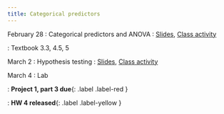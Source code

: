 ```yaml
---
title: Categorical predictors
---
```


February 28
: Categorical predictors and ANOVA
  : [Slides](https://sta112-s22.github.io/slides/lecture_17.html), [Class activity](https://sta112-s22.github.io/class_activities/ca_lecture_17.html)

: Textbook 3.3, 4.5, 5

March 2
: Hypothesis testing
  : [Slides](https://sta112-s22.github.io/slides/lecture_18.html), [Class activity](https://sta112-s22.github.io/class_activities/ca_lecture_18.html)

March 4
: Lab

: **Project 1, part 3 due**{: .label .label-red }

: **HW 4 released**{: .label .label-yellow }
